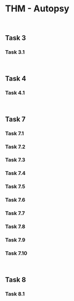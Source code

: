 # THM - Autopsy

<br>

## Task 3

### Task 3.1

> 

<br>

## Task 4

### Task 4.1

> 

<br>

## Task 7

### Task 7.1

> 

### Task 7.2

> 

### Task 7.3

> 

### Task 7.4

> 

### Task 7.5

> 

### Task 7.6

> 

### Task 7.7

> 

### Task 7.8

> 

### Task 7.9

> 

### Task 7.10

> 

<br>

## Task 8

### Task 8.1

> 

<br>

